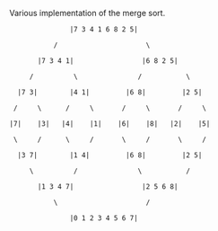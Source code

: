 Various implementation of the merge sort.

                   |7 3 4 1 6 8 2 5|
     
               /                      \
     
           |7 3 4 1|                 |6 8 2 5|
     
         /          \               /           \
     
      |7 3|        |4 1|         |6 8|         |2 5|
  
     /     \      /     \       /     \       /     \
  
    |7|    |3|   |4|    |1|    |6|    |8|   |2|    |5|
  
     \     /      \     /       \     /       \     /
     
      |3 7|        |1 4|         |6 8|         |2 5|
     
         \          /               \           /
  
           |1 3 4 7|                 |2 5 6 8|
  
               \                      /
  
                   |0 1 2 3 4 5 6 7|
